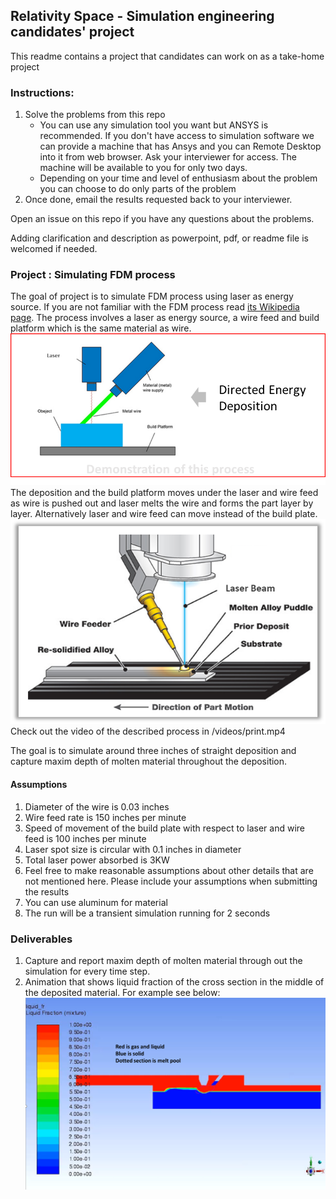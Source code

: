 ## Relativity Space - Simulation engineering candidates' project
This readme contains a project that candidates can work on as a take-home project

### Instructions:
1. Solve the problems from this repo
    * You can use any simulation tool you want but ANSYS is recommended. If you don't have access to simulation software we can provide a machine that has Ansys and you can Remote Desktop into it from web browser. Ask your interviewer for access. The machine will be available to you for only two days.
    * Depending on your time and level of enthusiasm about the problem you can choose to do only parts of the problem
2. Once done, email the results requested back to your interviewer.

Open an issue on this repo if you have any questions about the problems.

Adding clarification and description as powerpoint, pdf, or readme file is welcomed if needed.

### Project : Simulating FDM process
The goal of project is to simulate FDM process using laser as energy source. If you are not familiar with the FDM process read [its Wikipedia page](https://en.wikipedia.org/wiki/Fused_deposition_modeling). The process involves a laser as energy source, a wire feed and build platform which is the same material as wire.
![Directed Energy Deposition with laser](/images/ded1.png)
The deposition and the build platform moves under the laser and wire feed as wire is pushed out and laser melts the wire and forms the part layer by layer. Alternatively laser and wire feed can move instead of the build plate.
![Directed Energy Deposition with laser](/images/ded2.png)
Check out the video of the described process in /videos/print.mp4

The goal is to simulate around three inches of straight deposition and capture maxim depth of molten material throughout the deposition.

#### Assumptions
1. Diameter of the wire is 0.03 inches
2. Wire feed rate is 150 inches per minute
4. Speed of movement of the build plate with respect to laser and wire feed is 100 inches per minute
5. Laser spot size is circular with 0.1 inches in diameter
6. Total laser power absorbed is 3KW
7. Feel free to make reasonable assumptions about other details that are not mentioned here. Please include your assumptions when submitting the results
8. You can use aluminum for material
10. The run will be a transient simulation running for 2 seconds

### Deliverables
1. Capture and report maxim depth of molten material through out the simulation for every time step.
2. Animation that shows liquid fraction of the cross section in the middle of the deposited material. For example see below:
![Liquid fraction of the cross section](/images/liquid_fraction_xsection.png)

